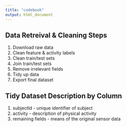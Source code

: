 ```yaml
---
title: "codebook"
output: html_document
---
```



## Data Retreival & Cleaning Steps
1. Download raw data
1. Clean feature & activity labels
1. Clean train/test sets
1. Join train/test sets
1. Remove irrelevant fields
1. Tidy up data
1. Export final dataset

## Tidy Dataset Description by Column

1. subjectId - unique identifier of subject
1. activity - description of physical activity 
1. remaining fields - means of the original sensor data

